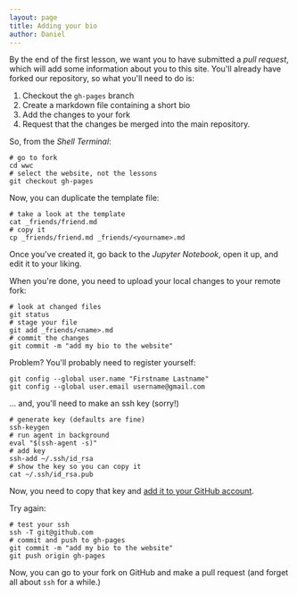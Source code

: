 ```yaml
---
layout: page
title: Adding your bio
author: Daniel
---
```


By the end of the first lesson, we want you to have submitted a *pull request*, which will add some information about you to this site. You'll already have forked our repository, so what you'll need to do is:

1. Checkout the `gh-pages` branch
2. Create a markdown file containing a short bio
3. Add the changes to your fork
4. Request that the changes be merged into the main repository.

So, from the *Shell Terminal*:

```shell
# go to fork
cd wwc
# select the website, not the lessons
git checkout gh-pages
```

Now, you can duplicate the template file:

```shell
# take a look at the template
cat _friends/friend.md
# copy it 
cp _friends/friend.md _friends/<yourname>.md
```

Once you've created it, go back to the *Jupyter Notebook*, open it up, and edit it to your liking.

When you're done, you need to upload your local changes to your remote fork:

```shell
# look at changed files
git status
# stage your file
git add _friends/<name>.md
# commit the changes
git commit -m "add my bio to the website"
```

Problem? You'll probably need to register yourself:

```shell
git config --global user.name "Firstname Lastname"
git config --global user.email username@gmail.com
```

... and, you'll need to make an ssh key (sorry!)

```shell
# generate key (defaults are fine)
ssh-keygen
# run agent in background
eval "$(ssh-agent -s)"
# add key
ssh-add ~/.ssh/id_rsa
# show the key so you can copy it
cat ~/.ssh/id_rsa.pub
```

Now, you need to copy that key and [add it to your GitHub account](https://help.github.com/articles/adding-a-new-ssh-key-to-your-github-account).

Try again:

```shell
# test your ssh
ssh -T git@github.com
# commit and push to gh-pages
git commit -m "add my bio to the website"
git push origin gh-pages
```

Now, you can go to your fork on GitHub and make a pull request (and forget all about `ssh` for a while.)